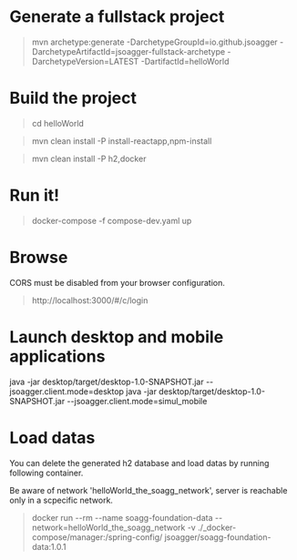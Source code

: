# Generate a fullstack project

> mvn archetype:generate -DarchetypeGroupId=io.github.jsoagger -DarchetypeArtifactId=jsoagger-fullstack-archetype -DarchetypeVersion=LATEST -DartifactId=helloWorld

# Build the project

> cd helloWorld

> mvn clean install -P install-reactapp,npm-install

> mvn clean install -P h2,docker


# Run it!

> docker-compose -f compose-dev.yaml up

# Browse

CORS must be disabled from your browser configuration.

> http://localhost:3000/#/c/login


# Launch desktop and mobile applications

java -jar desktop/target/desktop-1.0-SNAPSHOT.jar --jsoagger.client.mode=desktop
java -jar desktop/target/desktop-1.0-SNAPSHOT.jar --jsoagger.client.mode=simul_mobile


# Load datas

You can delete the generated h2 database and load datas by running following container.

Be aware of network 'helloWorld_the_soagg_network', server is reachable only in a scpecific network. 

> docker run --rm --name soagg-foundation-data --network=helloWorld_the_soagg_network -v  ./_docker-compose/manager:/spring-config/ jsoagger/soagg-foundation-data:1.0.1



